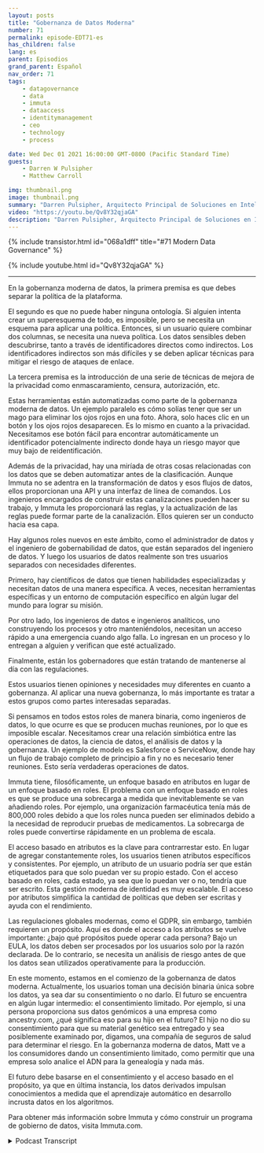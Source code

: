 ```yaml
---
layout: posts
title: "Gobernanza de Datos Moderna"
number: 71
permalink: episode-EDT71-es
has_children: false
lang: es
parent: Episodios
grand_parent: Español
nav_order: 71
tags:
    - datagovernance
    - data
    - immuta
    - dataaccess
    - identitymanagement
    - ceo
    - technology
    - process

date: Wed Dec 01 2021 16:00:00 GMT-0800 (Pacific Standard Time)
guests:
    - Darren W Pulsipher
    - Matthew Carroll

img: thumbnail.png
image: thumbnail.png
summary: "Darren Pulsipher, Arquitecto Principal de Soluciones en Intel, continúa su discusión en profundidad sobre la realidad y el futuro de la gobernanza moderna de datos con Matthew Carroll, CEO de Immuta. En este episodio, discuten la clasificación de datos, políticas y gobernanza."
video: "https://youtu.be/Qv8Y32qjaGA"
description: "Darren Pulsipher, Arquitecto Principal de Soluciones en Intel, continúa su discusión en profundidad sobre la realidad y el futuro de la gobernanza moderna de datos con Matthew Carroll, CEO de Immuta. En este episodio, discuten la clasificación de datos, políticas y gobernanza."
---
```


<div>
{% include transistor.html id="068a1dff" title="#71 Modern Data Governance" %}

{% include youtube.html id="Qv8Y32qjaGA" %}
</div>

---

En la gobernanza moderna de datos, la primera premisa es que debes separar la política de la plataforma.

El segundo es que no puede haber ninguna ontología. Si alguien intenta crear un superesquema de todo, es imposible, pero se necesita un esquema para aplicar una política. Entonces, si un usuario quiere combinar dos columnas, se necesita una nueva política. Los datos sensibles deben descubrirse, tanto a través de identificadores directos como indirectos. Los identificadores indirectos son más difíciles y se deben aplicar técnicas para mitigar el riesgo de ataques de enlace.

La tercera premisa es la introducción de una serie de técnicas de mejora de la privacidad como enmascaramiento, censura, autorización, etc.

Estas herramientas están automatizadas como parte de la gobernanza moderna de datos. Un ejemplo paralelo es cómo solías tener que ser un mago para eliminar los ojos rojos en una foto. Ahora, solo haces clic en un botón y los ojos rojos desaparecen. Es lo mismo en cuanto a la privacidad. Necesitamos ese botón fácil para encontrar automáticamente un identificador potencialmente indirecto donde haya un riesgo mayor que muy bajo de reidentificación.

Además de la privacidad, hay una miríada de otras cosas relacionadas con los datos que se deben automatizar antes de la clasificación. Aunque Immuta no se adentra en la transformación de datos y esos flujos de datos, ellos proporcionan una API y una interfaz de línea de comandos. Los ingenieros encargados de construir estas canalizaciones pueden hacer su trabajo, y Immuta les proporcionará las reglas, y la actualización de las reglas puede formar parte de la canalización. Ellos quieren ser un conducto hacia esa capa.

Hay algunos roles nuevos en este ámbito, como el administrador de datos y el ingeniero de gobernabilidad de datos, que están separados del ingeniero de datos. Y luego los usuarios de datos realmente son tres usuarios separados con necesidades diferentes.

Primero, hay científicos de datos que tienen habilidades especializadas y necesitan datos de una manera específica. A veces, necesitan herramientas específicas y un entorno de computación específico en algún lugar del mundo para lograr su misión.

Por otro lado, los ingenieros de datos e ingenieros analíticos, uno construyendo los procesos y otro manteniéndolos, necesitan un acceso rápido a una emergencia cuando algo falla. Lo ingresan en un proceso y lo entregan a alguien y verifican que esté actualizado.

Finalmente, están los gobernadores que están tratando de mantenerse al día con las regulaciones.

Estos usuarios tienen opiniones y necesidades muy diferentes en cuanto a gobernanza. Al aplicar una nueva gobernanza, lo más importante es tratar a estos grupos como partes interesadas separadas.

Si pensamos en todos estos roles de manera binaria, como ingenieros de datos, lo que ocurre es que se producen muchas reuniones, por lo que es imposible escalar. Necesitamos crear una relación simbiótica entre las operaciones de datos, la ciencia de datos, el análisis de datos y la gobernanza. Un ejemplo de modelo es Salesforce o ServiceNow, donde hay un flujo de trabajo completo de principio a fin y no es necesario tener reuniones. Esto sería verdaderas operaciones de datos.

Immuta tiene, filosóficamente, un enfoque basado en atributos en lugar de un enfoque basado en roles. El problema con un enfoque basado en roles es que se produce una sobrecarga a medida que inevitablemente se van añadiendo roles. Por ejemplo, una organización farmacéutica tenía más de 800,000 roles debido a que los roles nunca pueden ser eliminados debido a la necesidad de reproducir pruebas de medicamentos. La sobrecarga de roles puede convertirse rápidamente en un problema de escala.

El acceso basado en atributos es la clave para contrarrestar esto. En lugar de agregar constantemente roles, los usuarios tienen atributos específicos y consistentes. Por ejemplo, un atributo de un usuario podría ser que están etiquetados para que solo puedan ver su propio estado. Con el acceso basado en roles, cada estado, ya sea que lo puedan ver o no, tendría que ser escrito. Esta gestión moderna de identidad es muy escalable. El acceso por atributos simplifica la cantidad de políticas que deben ser escritas y ayuda con el rendimiento.

Las regulaciones globales modernas, como el GDPR, sin embargo, también requieren un propósito. Aquí es donde el acceso a los atributos se vuelve importante: ¿bajo qué propósitos puede operar cada persona? Bajo un EULA, los datos deben ser procesados por los usuarios solo por la razón declarada. De lo contrario, se necesita un análisis de riesgo antes de que los datos sean utilizados operativamente para la producción.

En este momento, estamos en el comienzo de la gobernanza de datos moderna. Actualmente, los usuarios toman una decisión binaria única sobre los datos, ya sea dar su consentimiento o no darlo. El futuro se encuentra en algún lugar intermedio: el consentimiento limitado. Por ejemplo, si una persona proporciona sus datos genómicos a una empresa como ancestry.com, ¿qué significa eso para su hijo en el futuro? El hijo no dio su consentimiento para que su material genético sea entregado y sea posiblemente examinado por, digamos, una compañía de seguros de salud para determinar el riesgo. En la gobernanza moderna de datos, Matt ve a los consumidores dando un consentimiento limitado, como permitir que una empresa solo analice el ADN para la genealogía y nada más.

El futuro debe basarse en el consentimiento y el acceso basado en el propósito, ya que en última instancia, los datos derivados impulsan conocimientos a medida que el aprendizaje automático en desarrollo incrusta datos en los algoritmos.

Para obtener más información sobre Immuta y cómo construir un programa de gobierno de datos, visita Immuta.com.



<details>
<summary> Podcast Transcript </summary>

<p></p>

</details>
